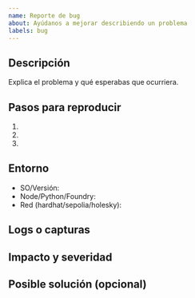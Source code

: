 ```yaml
---
name: Reporte de bug
about: Ayúdanos a mejorar describiendo un problema
labels: bug
---
```


## Descripción
Explica el problema y qué esperabas que ocurriera.

## Pasos para reproducir
1. 
2. 
3. 

## Entorno
- SO/Versión:
- Node/Python/Foundry:
- Red (hardhat/sepolia/holesky):

## Logs o capturas

## Impacto y severidad

## Posible solución (opcional)

